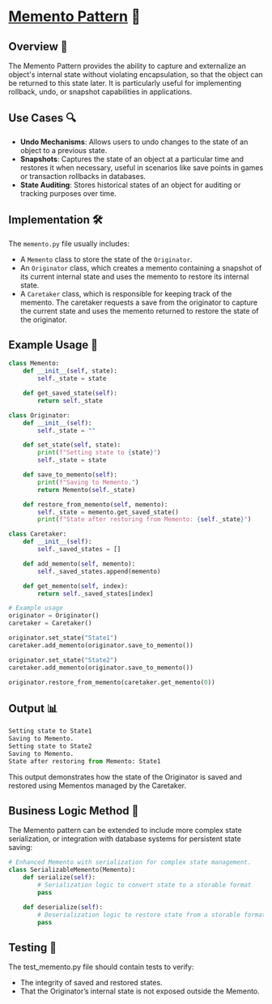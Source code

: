 # [Memento Pattern](../) 💾

## Overview 📖
The Memento Pattern provides the ability to capture and externalize an object's internal state without violating encapsulation, so that the object can be returned to this state later. It is particularly useful for implementing rollback, undo, or snapshot capabilities in applications.

## Use Cases 🔍
- **Undo Mechanisms**: Allows users to undo changes to the state of an object to a previous state.
- **Snapshots**: Captures the state of an object at a particular time and restores it when necessary, useful in scenarios like save points in games or transaction rollbacks in databases.
- **State Auditing**: Stores historical states of an object for auditing or tracking purposes over time.

## Implementation 🛠️
The `memento.py` file usually includes:
- A `Memento` class to store the state of the `Originator`.
- An `Originator` class, which creates a memento containing a snapshot of its current internal state and uses the memento to restore its internal state.
- A `Caretaker` class, which is responsible for keeping track of the memento. The caretaker requests a save from the originator to capture the current state and uses the memento returned to restore the state of the originator.

## Example Usage 📝
```python
class Memento:
    def __init__(self, state):
        self._state = state

    def get_saved_state(self):
        return self._state

class Originator:
    def __init__(self):
        self._state = ""

    def set_state(self, state):
        print(f"Setting state to {state}")
        self._state = state

    def save_to_memento(self):
        print(f"Saving to Memento.")
        return Memento(self._state)

    def restore_from_memento(self, memento):
        self._state = memento.get_saved_state()
        print(f"State after restoring from Memento: {self._state}")

class Caretaker:
    def __init__(self):
        self._saved_states = []

    def add_memento(self, memento):
        self._saved_states.append(memento)

    def get_memento(self, index):
        return self._saved_states[index]

# Example usage
originator = Originator()
caretaker = Caretaker()

originator.set_state("State1")
caretaker.add_memento(originator.save_to_memento())

originator.set_state("State2")
caretaker.add_memento(originator.save_to_memento())

originator.restore_from_memento(caretaker.get_memento(0))

```
## Output 📊
```python
Setting state to State1
Saving to Memento.
Setting state to State2
Saving to Memento.
State after restoring from Memento: State1

```
This output demonstrates how the state of the Originator is saved and restored using Mementos managed by the Caretaker.



## Business Logic Method 🧠
The Memento pattern can be extended to include more complex state serialization, or integration with database systems for persistent state saving:

```python
# Enhanced Memento with serialization for complex state management.
class SerializableMemento(Memento):
    def serialize(self):
        # Serialization logic to convert state to a storable format
        pass

    def deserialize(self):
        # Deserialization logic to restore state from a storable format
        pass

```

## Testing 🧪
The test_memento.py file should contain tests to verify:

- The integrity of saved and restored states.
- That the Originator’s internal state is not exposed outside the Memento.